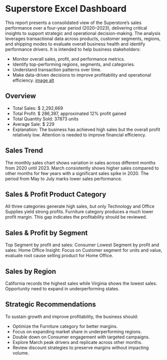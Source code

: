 # Superstore Excel Dashboard
This report presents a consolidated view of the Superstore’s sales performance over a four-year period (2020–2023), delivering critical insights to support strategic and operational decision-making. The analysis leverages transactional data across products, customer segments, regions, and shipping modes to evaluate overall business health and identify performance drivers.
It is intended to help business stakeholders:
- Monitor overall sales, profit, and performance metrics.
- Identify top-performing regions, segments, and categories.
- Understand transaction patterns over time.
- Make data-driven decisions to improve profitability and operational efficiency.
[image alt](https://github.com/AMIRAHAIFA1/excel_dashboard/blob/main/Screenshotsuperstore.png)
## Overview 
- Total Sales: $ 2,292,669
- Total Profit: $ 286,397, approximated 12% profit gained
- Total Quantity Sold: 37873 units
- Average Sale: $ 229
- Explanation: The business has achieved high sales but the overall profit relatively low. Attention is needed to improve financial efficiency. 
## Sales Trend 
The monthly sales chart shows variation in sales across different months from 2020 until 2023. March consistently shows higher sales compared to other months for few years with a significant sales spike in 2020. The period from May to July marks lower sales performance.
## Sales & Profit Product Category
All three categories generate high sales, but only Technology and Office Supplies yield strong profits. Furniture category produces a much lower profit margin. This gap indicates the profitability should be reviewed. 
## Sales & Profit by Segment
Top Segment by profit and sales: Consumer
Lowest Segment by profit and sales: Home Office
Insight: Focus on Customer segment for units and value, evaluate root cause selling product for Home Office. 
## Sales by Region
California records the highest sales while Virginia shows the lowest sales. Opportunity need to expand in underperforming states.
## Strategic Recommendations
To sustain growth and improve profitability, the business should:
- Optimize the Furniture category for better margins.
- Focus on expanding market share in underperforming regions.
- Double down on Consumer engagement with targeted campaigns.
- Explore March peak drivers and replicate across other months.
- Review discount strategies to preserve margins without impacting volume.

